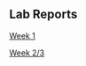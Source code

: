 ## Lab Reports
[Week 1](https://ignishyper.github.io/cse15l-lab-reports/week-1-lab-report)

[Week 2/3](https://ignishyper.github.io/cse15l-lab-reports/week-2-3-lab-report)
